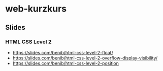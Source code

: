 # web-kurzkurs

## Slides


### HTML CSS Level 2
  * https://slides.com/benib/html-css-level-2-float/
  * https://slides.com/benib/html-css-level-2-overflow-display-visibility/
  * https://slides.com/benib/html-css-level-2-position
